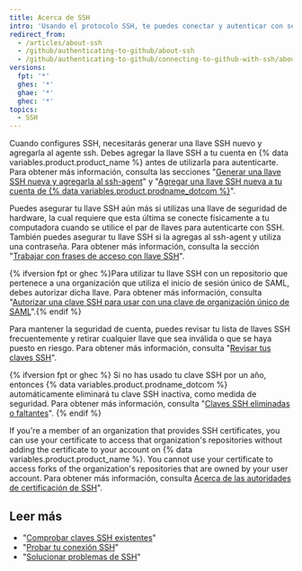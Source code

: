 ```yaml
---
title: Acerca de SSH
intro: 'Usando el protocolo SSH, te puedes conectar y autenticar con servicios y servidores remotos. Con las llaves SSH puedes conectarte a {% data variables.product.product_name %} sin proporcionar tu nombre de usuario y token de acceso personal en cada visita.'
redirect_from:
  - /articles/about-ssh
  - /github/authenticating-to-github/about-ssh
  - /github/authenticating-to-github/connecting-to-github-with-ssh/about-ssh
versions:
  fpt: '*'
  ghes: '*'
  ghae: '*'
  ghec: '*'
topics:
  - SSH
---
```


Cuando configures SSH, necesitarás generar una llave SSH nuevo y agregarla al agente ssh. Debes agregar la llave SSH a tu cuenta en {% data variables.product.product_name %} antes de utilizarla para autenticarte. Para obtener más información, consulta las secciones "[Generar una llave SSH nueva y agregarla al ssh-agent](/github/authenticating-to-github/generating-a-new-ssh-key-and-adding-it-to-the-ssh-agent)" y "[Agregar una llave SSH nueva a tu cuenta de {% data variables.product.prodname_dotcom %}](/github/authenticating-to-github/adding-a-new-ssh-key-to-your-github-account)".

Puedes asegurar tu llave SSH aún más si utilizas una llave de seguridad de hardware, la cual requiere que esta última se conecte físicamente a tu computadora cuando se utilice el par de llaves para autenticarte con SSH. También puedes asegurar tu llave SSH si la agregas al ssh-agent y utiliza una contraseña. Para obtener más información, consulta la sección "[Trabajar con frases de acceso con llave SSH](/github/authenticating-to-github/working-with-ssh-key-passphrases)".

{% ifversion fpt or ghec %}Para utilizar tu llave SSH con un repositorio que pertenece a una organización que utiliza el inicio de sesión único de SAML, debes autorizar dicha llave. Para obtener más información, consulta "[Autorizar una clave SSH para usar con una clave de organización único de SAML](/articles/authorizing-an-ssh-key-for-use-with-saml-single-sign-on)".{% endif %}

Para mantener la seguridad de cuenta, puedes revisar tu lista de llaves SSH frecuentemente y retirar cualquier llave que sea inválida o que se haya puesto en riesgo. Para obtener más información, consulta "[Revisar tus claves SSH](/github/authenticating-to-github/reviewing-your-ssh-keys)".

{% ifversion fpt or ghec %}
Si no has usado tu clave SSH por un año, entonces {% data variables.product.prodname_dotcom %} automáticamente eliminará tu clave SSH inactiva, como medida de seguridad. Para obtener más información, consulta "[Claves SSH eliminadas o faltantes](/articles/deleted-or-missing-ssh-keys)".
{% endif %}

If you're a member of an organization that provides SSH certificates, you can use your certificate to access that organization's repositories without adding the certificate to your account on {% data variables.product.product_name %}. You cannot use your certificate to access forks of the organization's repositories that are owned by your user account. Para obtener más información, consulta [Acerca de las autoridades de certificación de SSH](/articles/about-ssh-certificate-authorities)".

## Leer más

- "[Comprobar claves SSH existentes](/articles/checking-for-existing-ssh-keys)"
- "[Probar tu conexión SSH](/articles/testing-your-ssh-connection)"
- "[Solucionar problemas de SSH](/articles/troubleshooting-ssh)"
